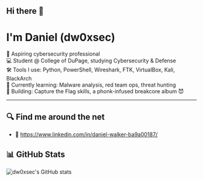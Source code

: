 ## Hi there 👋
# I'm Daniel (dw0xsec)

🔐 Aspiring cybersecurity professional  
💻 Student @ College of DuPage, studying Cybersecurity & Defense  
🛠️ Tools I use: Python, PowerShell, Wireshark, FTK, VirtualBox, Kali, BlackArch  
📡 Currently learning: Malware analysis, red team ops, threat hunting  
🚧 Building: Capture the Flag skills, a phonk-infused breakcore album 😈

---

## 🔍 Find me around the net
- 💼 https://www.linkedin.com/in/daniel-walker-ba9a00187/
## 📊 GitHub Stats

![dw0xsec's GitHub stats](https://github-readme-stats.vercel.app/api?username=dw0xsec&show_icons=true&theme=tokyonight)
<!--
**dw0xsec/dw0xsec** is a ✨ _special_ ✨ repository because its `README.md` (this file) appears on your GitHub profile.

Here are some ideas to get you started:

- 🔭 I’m currently working on ...
- 🌱 I’m currently learning ...
- 👯 I’m looking to collaborate on ...
- 🤔 I’m looking for help with ...
- 💬 Ask me about ...
- 📫 How to reach me: ...
- 😄 Pronouns: ...
- ⚡ Fun fact: ...
-->
